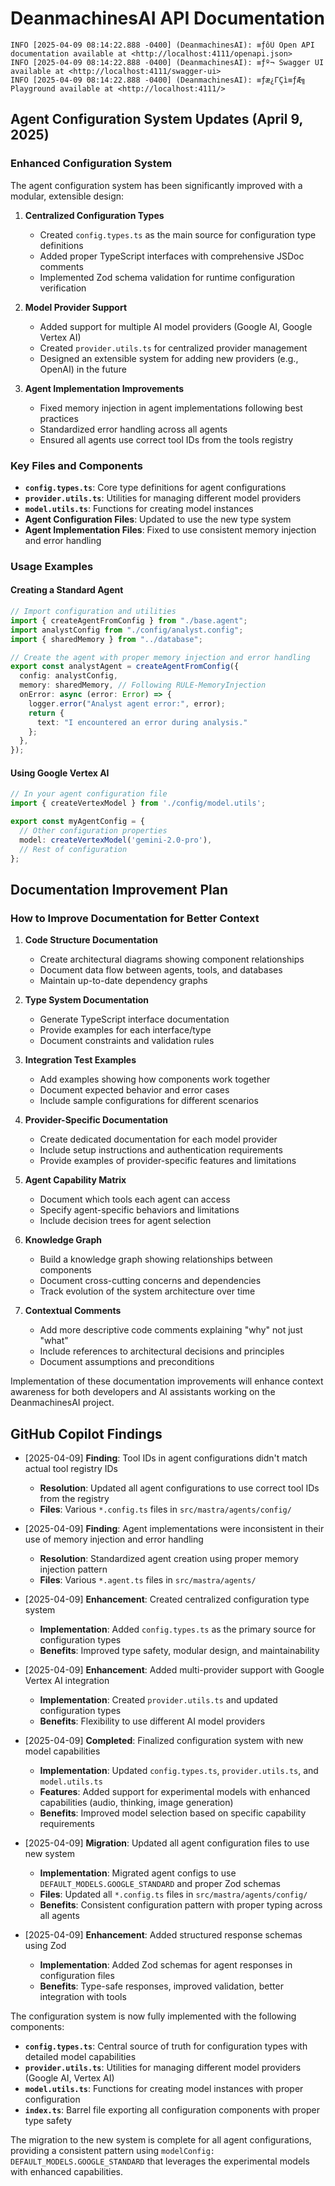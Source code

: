 
# DeanmachinesAI API Documentation

```plaintext
INFO [2025-04-09 08:14:22.888 -0400] (DeanmachinesAI): ≡ƒôÜ Open API documentation available at <http://localhost:4111/openapi.json>
INFO [2025-04-09 08:14:22.888 -0400] (DeanmachinesAI): ≡ƒº¬ Swagger UI available at <http://localhost:4111/swagger-ui>
INFO [2025-04-09 08:14:22.888 -0400] (DeanmachinesAI): ≡ƒæ¿ΓÇì≡ƒÆ╗ Playground available at <http://localhost:4111/>
```

## Agent Configuration System Updates (April 9, 2025)

### Enhanced Configuration System

The agent configuration system has been significantly improved with a modular, extensible design:

1. **Centralized Configuration Types**
   - Created `config.types.ts` as the main source for configuration type definitions
   - Added proper TypeScript interfaces with comprehensive JSDoc comments
   - Implemented Zod schema validation for runtime configuration verification

2. **Model Provider Support**
   - Added support for multiple AI model providers (Google AI, Google Vertex AI)
   - Created `provider.utils.ts` for centralized provider management
   - Designed an extensible system for adding new providers (e.g., OpenAI) in the future

3. **Agent Implementation Improvements**
   - Fixed memory injection in agent implementations following best practices
   - Standardized error handling across all agents
   - Ensured all agents use correct tool IDs from the tools registry

### Key Files and Components

- **`config.types.ts`**: Core type definitions for agent configurations
- **`provider.utils.ts`**: Utilities for managing different model providers
- **`model.utils.ts`**: Functions for creating model instances
- **Agent Configuration Files**: Updated to use the new type system
- **Agent Implementation Files**: Fixed to use consistent memory injection and error handling

### Usage Examples

#### Creating a Standard Agent

```typescript
// Import configuration and utilities
import { createAgentFromConfig } from "./base.agent";
import analystConfig from "./config/analyst.config";
import { sharedMemory } from "../database";

// Create the agent with proper memory injection and error handling
export const analystAgent = createAgentFromConfig({
  config: analystConfig,
  memory: sharedMemory, // Following RULE-MemoryInjection
  onError: async (error: Error) => {
    logger.error("Analyst agent error:", error);
    return {
      text: "I encountered an error during analysis."
    };
  },
});
```

#### Using Google Vertex AI

```typescript
// In your agent configuration file
import { createVertexModel } from './config/model.utils';

export const myAgentConfig = {
  // Other configuration properties
  model: createVertexModel('gemini-2.0-pro'),
  // Rest of configuration
};
```

## Documentation Improvement Plan

### How to Improve Documentation for Better Context

1. **Code Structure Documentation**
   - Create architectural diagrams showing component relationships
   - Document data flow between agents, tools, and databases
   - Maintain up-to-date dependency graphs

2. **Type System Documentation**
   - Generate TypeScript interface documentation
   - Provide examples for each interface/type
   - Document constraints and validation rules

3. **Integration Test Examples**
   - Add examples showing how components work together
   - Document expected behavior and error cases
   - Include sample configurations for different scenarios

4. **Provider-Specific Documentation**
   - Create dedicated documentation for each model provider
   - Include setup instructions and authentication requirements
   - Provide examples of provider-specific features and limitations

5. **Agent Capability Matrix**
   - Document which tools each agent can access
   - Specify agent-specific behaviors and limitations
   - Include decision trees for agent selection

6. **Knowledge Graph**
   - Build a knowledge graph showing relationships between components
   - Document cross-cutting concerns and dependencies
   - Track evolution of the system architecture over time

7. **Contextual Comments**
   - Add more descriptive code comments explaining "why" not just "what"
   - Include references to architectural decisions and principles
   - Document assumptions and preconditions

Implementation of these documentation improvements will enhance context awareness for both developers and AI assistants working on the DeanmachinesAI project.

## GitHub Copilot Findings

- [2025-04-09] **Finding**: Tool IDs in agent configurations didn't match actual tool registry IDs
  - **Resolution**: Updated all agent configurations to use correct tool IDs from the registry
  - **Files**: Various `*.config.ts` files in `src/mastra/agents/config/`

- [2025-04-09] **Finding**: Agent implementations were inconsistent in their use of memory injection and error handling
  - **Resolution**: Standardized agent creation using proper memory injection pattern
  - **Files**: Various `*.agent.ts` files in `src/mastra/agents/`

- [2025-04-09] **Enhancement**: Created centralized configuration type system
  - **Implementation**: Added `config.types.ts` as the primary source for configuration types
  - **Benefits**: Improved type safety, modular design, and maintainability

- [2025-04-09] **Enhancement**: Added multi-provider support with Google Vertex AI integration
  - **Implementation**: Created `provider.utils.ts` and updated configuration types
  - **Benefits**: Flexibility to use different AI model providers

- [2025-04-09] **Completed**: Finalized configuration system with new model capabilities
  - **Implementation**: Updated `config.types.ts`, `provider.utils.ts`, and `model.utils.ts`
  - **Features**: Added support for experimental models with enhanced capabilities (audio, thinking, image generation)
  - **Benefits**: Improved model selection based on specific capability requirements

- [2025-04-09] **Migration**: Updated all agent configuration files to use new system
  - **Implementation**: Migrated agent configs to use `DEFAULT_MODELS.GOOGLE_STANDARD` and proper Zod schemas
  - **Files**: Updated all `*.config.ts` files in `src/mastra/agents/config/`
  - **Benefits**: Consistent configuration pattern with proper typing across all agents

- [2025-04-09] **Enhancement**: Added structured response schemas using Zod
  - **Implementation**: Added Zod schemas for agent responses in configuration files
  - **Benefits**: Type-safe responses, improved validation, better integration with tools

The configuration system is now fully implemented with the following components:

- **`config.types.ts`**: Central source of truth for configuration types with detailed model capabilities
- **`provider.utils.ts`**: Utilities for managing different model providers (Google AI, Vertex AI)
- **`model.utils.ts`**: Functions for creating model instances with proper configuration
- **`index.ts`**: Barrel file exporting all configuration components with proper type safety

The migration to the new system is complete for all agent configurations, providing a consistent pattern using `modelConfig: DEFAULT_MODELS.GOOGLE_STANDARD` that leverages the experimental models with enhanced capabilities.
